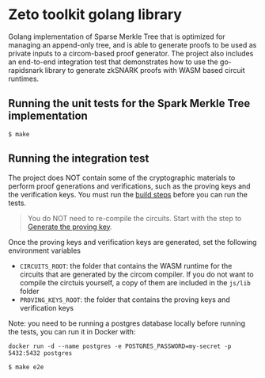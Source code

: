 # Zeto toolkit golang library

Golang implementation of Sparse Merkle Tree that is optimized for managing an append-only tree, and is able to generate proofs to be used as private inputs to a circom-based proof generator. The project also includes an end-to-end integration test that demonstrates how to use the go-rapidsnark library to generate zkSNARK proofs with WASM based circuit runtimes.

## Running the unit tests for the Spark Merkle Tree implementation

```console
$ make
```

## Running the integration test

The project does NOT contain some of the cryptographic materials to perform proof generations and verifications, such as the proving keys and the verification keys. You must run the [build steps](/zkp/js/README.md#build) before you can run the tests.

> You do NOT need to re-compile the circuits. Start with the step to [Generate the proving key](/zkp/js/README.md#generate-the-proving-key).

Once the proving keys and verification keys are generated, set the following environment variables

- `CIRCUITS_ROOT`: the folder that contains the WASM runtime for the circuits that are generated by the circom compiler. If you do not want to compile the circtuis yourself, a copy of them are included in the `js/lib` folder
- `PROVING_KEYS_ROOT`: the folder that contains the proving keys and verification keys

Note: you need to be running a postgres database locally before running the tests, you can run it in Docker with:

```console
docker run -d --name postgres -e POSTGRES_PASSWORD=my-secret -p 5432:5432 postgres
```

```console
$ make e2e
```

